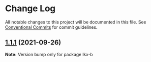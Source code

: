 # Change Log

All notable changes to this project will be documented in this file.
See [Conventional Commits](https://conventionalcommits.org) for commit guidelines.

## [1.1.1](https://github.com/liukexina/lerna-test/compare/lkx-b@1.1.0...lkx-b@1.1.1) (2021-09-26)

**Note:** Version bump only for package lkx-b
